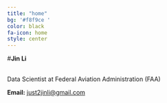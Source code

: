 ```yaml
---
title: "home"
bg: '#f8f9ce '
color: black
fa-icon: home
style: center
---
```



#**Jin Li**

<br>Data Scientist at Federal Aviation Administration (FAA)<br>

**Email:** just2jinli@gmail.com<br>
